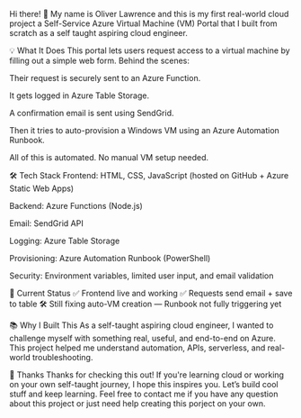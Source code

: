 Hi there! 👋
My name is Oliver Lawrence and this is my first real-world cloud project a Self-Service Azure Virtual Machine (VM) Portal that I built from scratch as a self taught aspiring cloud engineer.

💡 What It Does
This portal lets users request access to a virtual machine by filling out a simple web form. Behind the scenes:

Their request is securely sent to an Azure Function.

It gets logged in Azure Table Storage.

A confirmation email is sent using SendGrid.

Then it tries to auto-provision a Windows VM using an Azure Automation Runbook.

All of this is automated. No manual VM setup needed. 

🛠️ Tech Stack
Frontend: HTML, CSS, JavaScript (hosted on GitHub + Azure Static Web Apps)

Backend: Azure Functions (Node.js)

Email: SendGrid API

Logging: Azure Table Storage

Provisioning: Azure Automation Runbook (PowerShell)

Security: Environment variables, limited user input, and email validation

🚧 Current Status
✅ Frontend live and working
✅ Requests send email + save to table
🛠️ Still fixing auto-VM creation — Runbook not fully triggering yet

📚 Why I Built This
As a self-taught aspiring cloud engineer, I wanted to challenge myself with something real, useful, and end-to-end on Azure. This project helped me understand automation, APIs, serverless, and real-world troubleshooting.

🙌 Thanks
Thanks for checking this out! If you're learning cloud or working on your own self-taught journey, I hope this inspires you. Let’s build cool stuff and keep learning. Feel free to contact me if you have any question about this project or just need help creating this porject on your own. 
